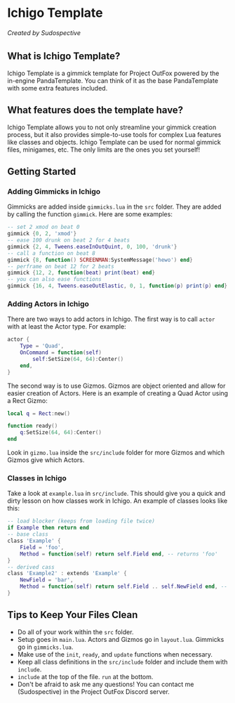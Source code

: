# Ichigo Template
###### Created by Sudospective

## What is Ichigo Template?
Ichigo Template is a gimmick template for Project OutFox powered by the in-engine PandaTemplate. You can think of it as the base PandaTemplate with some extra features included.

## What features does the template have?
Ichigo Template allows you to not only streamline your gimmick creation process, but it also provides simple-to-use tools for complex Lua features like classes and objects. Ichigo Template can be used for normal gimmick files, minigames, etc. The only limits are the ones you set yourself!

## Getting Started
### Adding Gimmicks in Ichigo
Gimmicks are added inside `gimmicks.lua` in the `src` folder. They are added by calling the function `gimmick`. Here are some examples:
```lua
-- set 2 xmod on beat 0
gimmick {0, 2, 'xmod'}
-- ease 100 drunk on beat 2 for 4 beats
gimmick {2, 4, Tweens.easeInOutQuint, 0, 100, 'drunk'}
-- call a function on beat 8
gimmick {8, function() SCREENMAN:SystemMessage('hewo') end}
-- perframe on beat 12 for 2 beats
gimmick {12, 2, function(beat) print(beat) end}
-- you can also ease functions
gimmick {16, 4, Tweens.easeOutElastic, 0, 1, function(p) print(p) end}
```
### Adding Actors in Ichigo
There are two ways to add actors in Ichigo. The first way is to call `actor` with at least the Actor type. For example:
```lua
actor {
	Type = 'Quad',
	OnCommand = function(self)
		self:SetSize(64, 64):Center()
	end,
}
```
The second way is to use Gizmos. Gizmos are object oriented and allow for easier creation of Actors. Here is an example of creating a Quad Actor using a Rect Gizmo:
```lua
local q = Rect:new()

function ready()
	q:SetSize(64, 64):Center()
end
```
Look in `gizmo.lua` inside the `src/include` folder for more Gizmos and which Gizmos give which Actors.
### Classes in Ichigo
Take a look at `example.lua` in `src/include`. This should give you a quick and dirty lesson on how classes work in Ichigo. An example of classes looks like this:
```lua
-- load blocker (keeps from loading file twice)
if Example then return end
-- base class
class 'Example' {
	Field = 'foo',
	Method = function(self) return self.Field end, -- returns 'foo'
}
-- derived cass
class 'Example2' : extends 'Example' {
	NewField = 'bar',
	Method = function(self) return self.Field .. self.NewField end, -- returns 'foobar'
}
```

## Tips to Keep Your Files Clean
- Do all of your work within the `src` folder.
- Setup goes in `main.lua`. Actors and Gizmos go in `layout.lua`. Gimmicks go in `gimmicks.lua`.
- Make use of the `init`, `ready`, and `update` functions when necessary.
- Keep all class definitions in the `src/include` folder and include them with `include`.
- `include` at the top of the file. `run` at the bottom.
- Don't be afraid to ask me any questions! You can contact me (Sudospective) in the Project OutFox Discord server.
